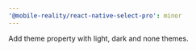 ```yaml
---
'@mobile-reality/react-native-select-pro': minor
---
```


Add theme property with light, dark and none themes.
